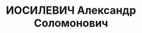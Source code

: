 ---
title: ИОСИЛЕВИЧ Александр Соломонович
description: 'Род. в 1899, г. Ленинград, еврей, член ВКП(б) в 1917-1927 гг. Отбывал
  наказание в Ветлаге, где работал начальником планово-экономического отделения.

  Арестован 08.09.1936. Обв. по ст. ст. 58-8-11. Приговор: выездная сессия ВК ВС СССР
  в г. Горький, 19.05.1937 – ВМН. Расстрелян 19.05.1937, г.Горький'
---